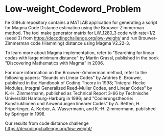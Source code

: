 # Low-weight_Codeword_Problem

he GitHub repository contains a MATLAB application for generating a script for Magma Code Distance estimation using the Brouwer-Zimmerman method. The tool make  generator matrix for  LW_1280_3 code with rate=1/2 (seed 3)  from https://decodingchallenge.org/low-weight/ and run Brouwer-Zimmerman code (Hamming) distance using Magma V2.22-3.

To learn more about Magma implementation, refer to "Searching for linear codes with large minimum distance" by Martin Grassl, published in the book "Discovering Mathematics with Magma" in 2006.

For more information on the Brouwer-Zimmerman method, refer to the following papers: "Bounds on Linear Codes" by Andries E. Brouwer, published in the Handbook of Coding Theory in 1998; "Integral Hecke Modules, Integral Generalized Reed-Muller Codes, and Linear Codes" by K.-H. Zimmermann, published as Technical Report 3-96 by Technische Universität Hamburg-Harburg in 1996; and "Codierungstheorie: Konstruktionen und Anwendungen linearer Codes" by A. Betten, H. Fripertinger, A. Kerber, A. Wassermann, and K.-H. Zimmermann, published by Springer in 1998.

Our results from code distance challenge https://decodingchallenge.org/low-weight/


